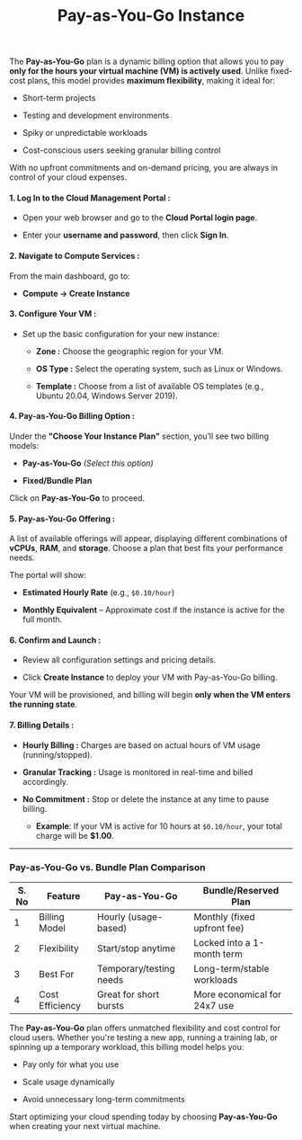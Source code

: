 ﻿---
title: Pay-as-You-Go Instance
sidebar_label: Pay-as-You-Go Instance
sidebar_position: 10
---

The **Pay-as-You-Go** plan is a dynamic billing option that allows you to pay **only for the hours your virtual machine (VM) is actively used**. Unlike fixed-cost plans, this model provides **maximum flexibility**, making it ideal for:

-   Short-term projects
    
-   Testing and development environments
    
-   Spiky or unpredictable workloads
    
-   Cost-conscious users seeking granular billing control

With no upfront commitments and on-demand pricing, you are always in control of your cloud expenses.

#### 1. Log In to the Cloud Management Portal :

-   Open your web browser and go to the **Cloud Portal login page**.
    
-   Enter your **username and password**, then click **Sign In**.

#### 2. Navigate to Compute Services :

From the main dashboard, go to:  

- **Compute → Create Instance**

#### 3. Configure Your VM :

- Set up the basic configuration for your new instance:

   - **Zone :** Choose the geographic region for your VM.
 
   - **OS Type :** Select the operating system, such as Linux or Windows.

   - **Template :** Choose from a list of available OS templates (e.g., Ubuntu 20.04, Windows Server 2019).

#### 4. Pay-as-You-Go Billing Option :

Under the **"Choose Your Instance Plan"** section, you’ll see two billing models:

-   **Pay-as-You-Go**  _(Select this option)_
    
-   **Fixed/Bundle Plan**
    
Click on **Pay-as-You-Go** to proceed.

#### 5. Pay-as-You-Go Offering :

A list of available offerings will appear, displaying different combinations of **vCPUs**, **RAM**, and **storage**. Choose a plan that best fits your performance needs.

The portal will show:

-   **Estimated Hourly Rate** (e.g., `$0.10/hour`)
    
-   **Monthly Equivalent** – Approximate cost if the instance is active for the full month.

#### 6. Confirm and Launch :

-   Review all configuration settings and pricing details.
    
-   Click **Create Instance** to deploy your VM with Pay-as-You-Go billing.
    
Your VM will be provisioned, and billing will begin **only when the VM enters the running state**.

#### 7. Billing Details :

- **Hourly Billing :** Charges are based on actual hours of VM usage (running/stopped).

- **Granular Tracking :** Usage is monitored in real-time and billed accordingly.

- **No Commitment :** Stop or delete the instance at any time to pause billing.

  - **Example**: If your VM is active for 10 hours at `$0.10/hour`, your total charge will be **$1.00**.

---

### Pay-as-You-Go vs. Bundle Plan Comparison

| S. No | Feature | Pay-as-You-Go |Bundle/Reserved Plan |
|---|---|---|---
|1|Billing Model|Hourly (usage-based)|Monthly (fixed upfront fee)
|2|Flexibility|Start/stop anytime|Locked into a 1-month term
|3|Best For|Temporary/testing needs|Long-term/stable workloads
|4|Cost Efficiency|Great for short bursts|More economical for 24x7 use

The **Pay-as-You-Go** plan offers unmatched flexibility and cost control for cloud users. Whether you're testing a new app, running a training lab, or spinning up a temporary workload, this billing model helps you:

-   Pay only for what you use
    
-   Scale usage dynamically
    
-   Avoid unnecessary long-term commitments

Start optimizing your cloud spending today by choosing **Pay-as-You-Go** when creating your next virtual machine.

